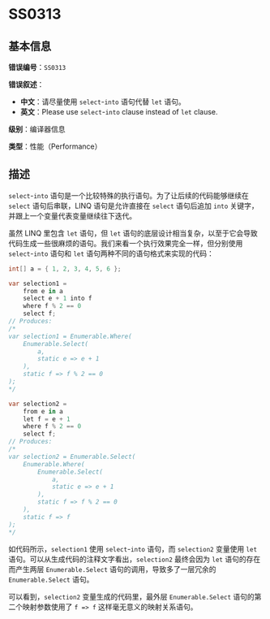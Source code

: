 ﻿# SS0313
## 基本信息

**错误编号**：`SS0313`

**错误叙述**：

* **中文**：请尽量使用 `select`-`into` 语句代替 `let` 语句。
* **英文**：Please use `select`-`into` clause instead of `let` clause.

**级别**：编译器信息

**类型**：性能（Performance）

## 描述

`select`-`into` 语句是一个比较特殊的执行语句。为了让后续的代码能够继续在 `select` 语句后串联，LINQ 语句是允许直接在 `select` 语句后追加 `into` 关键字，并跟上一个变量代表变量继续往下迭代。

虽然 LINQ 里包含 `let` 语句，但 `let` 语句的底层设计相当复杂，以至于它会导致代码生成一些很麻烦的语句。我们来看一个执行效果完全一样，但分别使用 `select`-`into` 语句和 `let` 语句两种不同的语句格式来实现的代码：

```csharp
int[] a = { 1, 2, 3, 4, 5, 6 };

var selection1 =
    from e in a
    select e + 1 into f
    where f % 2 == 0
    select f;
// Produces:
/*
var selection1 = Enumerable.Where(
	Enumerable.Select(
		a,
		static e => e + 1
	),
	static f => f % 2 == 0
);
*/

var selection2 =
    from e in a
    let f = e + 1
    where f % 2 == 0
    select f;
// Produces:
/*
var selection2 = Enumerable.Select(
	Enumerable.Where(
		Enumerable.Select(
			a,
			static e => e + 1
		),
		static f => f % 2 == 0
	),
	static f => f
);
*/
```

如代码所示，`selection1` 使用 `select`-`into` 语句，而 `selection2` 变量使用 `let` 语句。可以从生成代码的注释文字看出，`selection2` 最终会因为 `let` 语句的存在而产生两层 `Enumerable.Select` 语句的调用，导致多了一层冗余的 `Enumerable.Select` 语句。

可以看到，`selection2` 变量生成的代码里，最外层 `Enumerable.Select` 语句的第二个映射参数使用了 `f => f` 这样毫无意义的映射关系语句。
